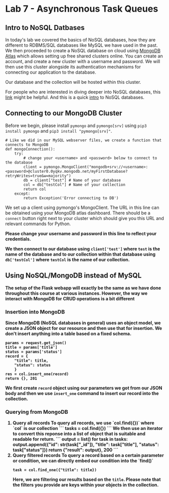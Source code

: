 # Lab 7 - Asynchronous Task Queues

## Intro to NoSQL Datbases
In today's lab we covered the basics of NoSQL databases, how they are different to RDBMS/SQL databases like MySQL we have used in the past.
We then proceeded to create a NoSQL database on cloud using [MongoDB Atlas](cloud.mongodb.com) which allows setting up free shared clusters online.
You can create an account, and create a new cluster with a username and password.
We will then use this cluster alongside its authentication mechanisms for connecting our application to the database.

Our database and the collection will be hosted within this cluster.

For people who are interested in diving deeper into NoSQL databases, this [link](https://www.mongodb.com/nosql-explained/nosql-vs-sql) might be helpful. And this is a quick [intro](https://www.guru99.com/nosql-tutorial.html#:~:text=NoSQL%20Database%20is%20a%20non,and%20real%2Dtime%20web%20apps.) to NoSQL databases.

## Connecting to our MongoDB Cluster
Before we begin, please install `pymongo` and `pymongo[srv]` using `pip3 install pymongo` and `pip3 install "pymongo[srv]"`.

```
# Like we did in our MySQL webserver files, we create a function that connects to MongoDB
def mongoConnection():
    try:
        # change your <username> and <password> below to connect to the database
        client = pymongo.MongoClient("mongodb+srv://<username>:<password>@cluster0.0yqkv.mongodb.net/myFirstDatabase?retryWrites=true&w=majority")
        db = client["test"] # Name of your database
        col = db["testCol"] # Name of your collection
        return col
    except:
        return Exception('Error connecting to DB')
```
We set up a client using pymongo's MongoClient. The URL in this line can be obtained using your MongoDB atlas dashboard. There should be a `connect` button right next to your cluster which should give you this URL and relevant commands for Python.

<strong>Please change your username and password in this line to reflect your credentials.

We then connect to our database using `client['test']` where `test` is the name of the database and to our collection within that database using `db['testCol']` where `testCol` is the name of our collection.

## Using NoSQL/MongoDB instead of MySQL
The setup of the Flask webapp will exactly be the same as we have done throughout this course at various instances. However, the way we interact with MongoDB for CRUD operations is a bit different

### Insertion into MongoDB
Since MongoDB (NoSQL databases in general) uses an object model, we create a JSON object for our resource and then use that for insertion. We don't insert anything into a table based on a fixed schema.

```
params = request.get_json()
title = params['title']
status = params['status']
record = {
    "title": title,
    "status": status
    }
res = col.insert_one(record)
return {}, 201    
```
We first create `record` object using our parameters we got from our JSON body and then we use `insert_one` command to insert our record into the collection.

### Querying from MongoDB
<ol>
<li> Query all records 
To query all records, we use `col.find({})` where `col` is our collection
```
tasks = col.find({})
```
We then use an iterator to convert this reponse into a list of object that is suitable and readable for return.
```
output = list()
for task in tasks:
    output.append({"id": str(task["_id"]),
    "title": task["title"],
    "status": task["status"]})
return {"result": output}, 200
```
</li>
<li> Query filtered records 
To query a record based on a certain parameter or condition, we can directly embed our condition into the `find()`

```
task = col.find_one({"title": title})
```
Here, we are filtering our results based on the `title`. Please note that the filters you provide are keys within your objects in the collection.

